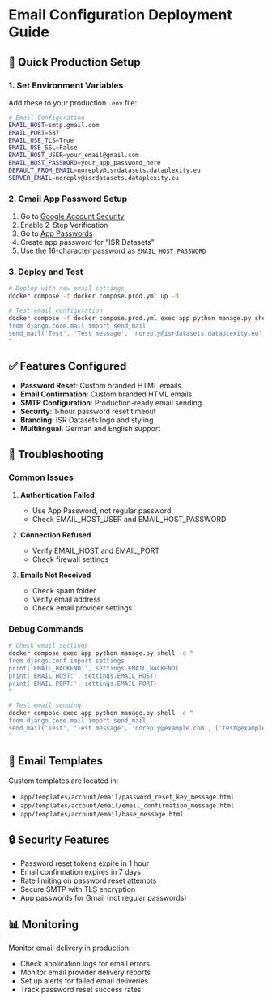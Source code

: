 # Email Configuration Deployment Guide

## 🚀 Quick Production Setup

### 1. Set Environment Variables

Add these to your production `.env` file:

```bash
# Email Configuration
EMAIL_HOST=smtp.gmail.com
EMAIL_PORT=587
EMAIL_USE_TLS=True
EMAIL_USE_SSL=False
EMAIL_HOST_USER=your_email@gmail.com
EMAIL_HOST_PASSWORD=your_app_password_here
DEFAULT_FROM_EMAIL=noreply@isrdatasets.dataplexity.eu
SERVER_EMAIL=noreply@isrdatasets.dataplexity.eu
```

### 2. Gmail App Password Setup

1. Go to [Google Account Security](https://myaccount.google.com/security)
2. Enable 2-Step Verification
3. Go to [App Passwords](https://myaccount.google.com/apppasswords)
4. Create app password for "ISR Datasets"
5. Use the 16-character password as `EMAIL_HOST_PASSWORD`

### 3. Deploy and Test

```bash
# Deploy with new email settings
docker compose -f docker compose.prod.yml up -d

# Test email configuration
docker compose -f docker compose.prod.yml exec app python manage.py shell -c "
from django.core.mail import send_mail
send_mail('Test', 'Test message', 'noreply@isrdatasets.dataplexity.eu', ['your-email@example.com'])
"
```

## ✅ Features Configured

- **Password Reset**: Custom branded HTML emails
- **Email Confirmation**: Custom branded HTML emails  
- **SMTP Configuration**: Production-ready email sending
- **Security**: 1-hour password reset timeout
- **Branding**: ISR Datasets logo and styling
- **Multilingual**: German and English support

## 🔧 Troubleshooting

### Common Issues

1. **Authentication Failed**
   - Use App Password, not regular password
   - Check EMAIL_HOST_USER and EMAIL_HOST_PASSWORD

2. **Connection Refused**
   - Verify EMAIL_HOST and EMAIL_PORT
   - Check firewall settings

3. **Emails Not Received**
   - Check spam folder
   - Verify email address
   - Check email provider settings

### Debug Commands

```bash
# Check email settings
docker compose exec app python manage.py shell -c "
from django.conf import settings
print('EMAIL_BACKEND:', settings.EMAIL_BACKEND)
print('EMAIL_HOST:', settings.EMAIL_HOST)
print('EMAIL_PORT:', settings.EMAIL_PORT)
"

# Test email sending
docker compose exec app python manage.py shell -c "
from django.core.mail import send_mail
send_mail('Test', 'Test message', 'noreply@example.com', ['test@example.com'])
"
```

## 📧 Email Templates

Custom templates are located in:
- `app/templates/account/email/password_reset_key_message.html`
- `app/templates/account/email/email_confirmation_message.html`
- `app/templates/account/email/base_message.html`

## 🔒 Security Features

- Password reset tokens expire in 1 hour
- Email confirmation expires in 7 days
- Rate limiting on password reset attempts
- Secure SMTP with TLS encryption
- App passwords for Gmail (not regular passwords)

## 📊 Monitoring

Monitor email delivery in production:
- Check application logs for email errors
- Monitor email provider delivery reports
- Set up alerts for failed email deliveries
- Track password reset success rates
